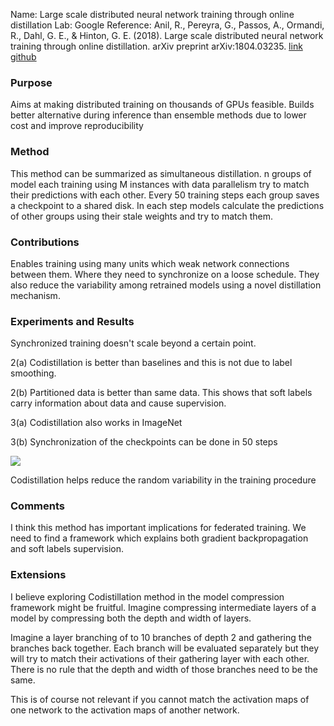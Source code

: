 
Name: Large scale distributed neural network training through online distillation
Lab: Google
Reference: Anil, R., Pereyra, G., Passos, A., Ormandi, R., Dahl, G. E., & Hinton, G. E. (2018). Large scale distributed neural network training through online distillation. arXiv preprint arXiv:1804.03235.
[link](https://arxiv.org/pdf/1804.03235.pdf)
[github](https://github.com/google-research/google-research/tree/master/codistillation)

### Purpose

Aims at making distributed training on thousands of GPUs feasible. Builds better alternative during inference than ensemble methods due to lower cost and improve reproducibility

### Method

This method can be summarized as simultaneous distillation. n groups of model each training using M instances with data parallelism try to match their predictions with each other. Every 50 training steps each group saves a checkpoint to a shared disk. In each step models calculate the predictions of other groups using their stale weights and try to match them.

### Contributions

Enables training using many units which weak network connections between them. Where they need to synchronize on a loose schedule. They also reduce the variability among retrained models using a novel distillation mechanism.

### Experiments and Results

Synchronized training doesn't  scale beyond a certain point.

2(a) Codistillation is better than baselines and this is not due to label smoothing.

2(b) Partitioned data is better than same data. This shows that soft labels carry information about data and cause supervision.

3(a) Codistillation also works in ImageNet

3(b) Synchronization of the checkpoints can be done in 50 steps

![](prediction_churn.png)

Codistillation helps reduce the random variability in the training procedure

### Comments

I think this method has important implications for federated training. We need to find a framework which explains both gradient backpropagation and soft labels supervision.

### Extensions

I believe exploring Codistillation method in the model compression framework might be fruitful. Imagine compressing intermediate layers of a model by compressing both the depth and width of layers.

Imagine a layer branching of to 10 branches of depth 2 and gathering the branches back together. Each branch will be evaluated separately but they will try to match their activations of their gathering layer with each other. There is no rule that the depth and width of those branches need to be the same. 

This is of course not relevant if you cannot match the activation maps of one network to the activation maps of another network. 
<!--stackedit_data:
eyJoaXN0b3J5IjpbMTYwNDA4MzkxMV19
-->